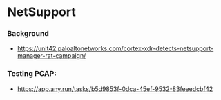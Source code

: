 # NetSupport

### Background

- https://unit42.paloaltonetworks.com/cortex-xdr-detects-netsupport-manager-rat-campaign/

### Testing PCAP:

- https://app.any.run/tasks/b5d9853f-0dca-45ef-9532-83feeedcbf42